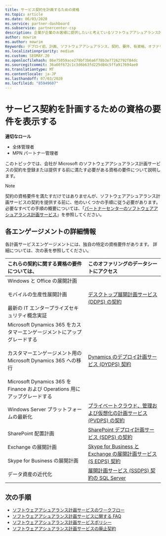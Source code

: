 ```yaml
---
title: サービス契約を計画するための資格
ms.topic: article
ms.date: 06/03/2020
ms.service: partner-dashboard
ms.subservice: partnercenter-csp
description: 企業が企業のお客様に提供したいと考えているソフトウェアアシュアランス計画サービスの各契約の資格要件について説明します。
author: mowrim
ms.author: mowrim
Keywords: デプロイ前、計画、ソフトウェアアシュアランス、契約、要件、有資格、オファリング
ms.localizationpriority: medium
ms.custom: SEOMAY.20
ms.openlocfilehash: 86e75059ace279bf3b6a6f78b3e77262792f84dc
ms.sourcegitcommit: 36a60f672c1c3d6b63fd225d04c5ffa917694ae0
ms.translationtype: MT
ms.contentlocale: ja-JP
ms.lasthandoff: 07/03/2020
ms.locfileid: "85949607"
---
```

# <a name="view-eligibility-requirements-for-planning-services-engagements"></a>サービス契約を計画するための資格の要件を表示する

**適切なロール**

- 全体管理者
- MPN パートナー管理者

このトピックでは、会社が Microsoft のソフトウェアアシュアランス計画サービスの契約を登録または提供する前に満たす必要がある資格の要件について説明します。

>[!NOTE]
> 契約の資格要件を満たすだけではありませんが、ソフトウェアアシュアランス計画サービスの契約を提供する前に、他のいくつかの手順に従う必要があります。 必要なすべての手順の概要については、「[パートナーセンターのソフトウェアアシュアランス計画サービス](software-assurance-dps.md)」を参照してください。

## <a name="learn-more-about-each-engagement"></a>各エンゲージメントの詳細情報

各計画サービスエンゲージメントには、独自の特定の資格要件があります。 詳細については、次の表を参照してください。

|**これらの契約に関する資格の要件については、**   |**このオファリングのデータシートにアクセス**  |
|:------------------------------------|:------------------|
| Windows と Office の展開計画<br/><br/> モバイルの生産性展開計画<br/><br/> 最新の IT エンタープライズセキュリティ概念実証 | [デスクトップ展開計画サービス (DDPS) の契約](https://go.microsoft.com/fwlink/?linkid=2116072) |
| Microsoft Dynamics 365 をカスタマーエンゲージメントにアップグレードする<br/><br/> カスタマーエンゲージメント用の Microsoft Dynamics 365 への移行<br/><br/> Microsoft Dynamics 365 を Finance および Operations 用にアップグレードする  | [Dynamics のデプロイ計画サービス (DYDPS) 契約](https://go.microsoft.com/fwlink/?linkid=2116073)  |
| Windows Server プラットフォームの最新化 | [プライベートクラウド、管理および仮想化の計画サービス (PVDPS) の契約](https://go.microsoft.com/fwlink/?linkid=2115982) |
| SharePoint 配置計画   | [SharePoint デプロイ計画サービス (SDPS) の契約](https://go.microsoft.com/fwlink/?linkid=2116074)  |
| Exchange の展開計画<br/><br/> Skype for Business の展開計画  | [Skype for Business と Exchange の展開計画サービス (S EDPS) 契約](https://go.microsoft.com/fwlink/?linkid=2116075)  |
| データ資産の近代化  | [展開計画サービス (SSDPS) 契約の SQL Server](https://go.microsoft.com/fwlink/?linkid=2116076)  |

## <a name="next-steps"></a>次の手順

- [ソフトウェアアシュアランス計画サービスのワークフロー](https://go.microsoft.com/fwlink/?linkid=2115983)
- [ソフトウェアアシュアランス計画サービスに関する FAQ](https://go.microsoft.com/fwlink/?linkid=2116077)
- [ソフトウェアアシュアランス計画サービスポリシー](https://go.microsoft.com/fwlink/?linkid=2115984)
- [ソフトウェアアシュアランス計画サービスの廃止契約](https://query.prod.cms.rt.microsoft.com/cms/api/am/binary/RE4sln9)
